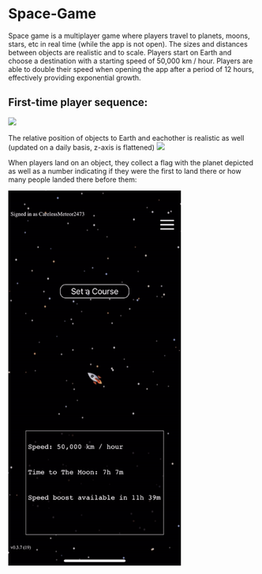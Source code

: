 # Space-Game

Space game is a multiplayer game where players travel to planets, moons, stars, etc in real time (while the app is not open). The sizes and distances between
objects are realistic and to scale. Players start on Earth and choose a destination with a starting speed of 50,000 km / hour.
Players are able to double their speed when opening the app after a period of 12 hours,
effectively providing exponential growth.

## First-time player sequence:
<img src="gifs/intro.gif" width="350">

The relative position of objects to Earth and eachother is realistic as well (updated on a daily basis, z-axis is flattened)
<img src="gifs/zoom-out.gif" width="350">

When players land on an object, they collect a flag with the planet depicted as well as a number indicating if they were the first to land there or how many people
landed there before them:

<img src="gifs/flags.gif" width="350">

